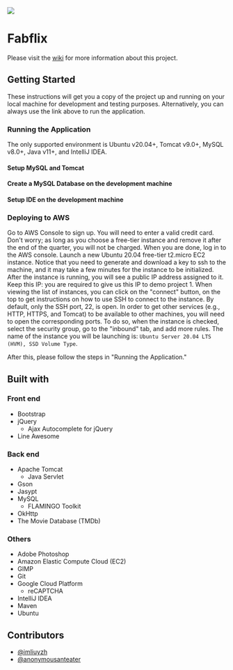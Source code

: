 <img src="demo.gif">

# Fabflix
Please visit the [wiki](https://github.com/imliuyzh/fabflix/wiki) for more information about this project.

## Getting Started
These instructions will get you a copy of the project up and running on your local machine for development and testing purposes. Alternatively, you can always use the link above to run the application.

### Running the Application
The only supported environment is Ubuntu v20.04+, Tomcat v9.0+, MySQL v8.0+, Java v11+, and IntelliJ IDEA.

#### Setup MySQL and Tomcat

#### Create a MySQL Database on the development machine

#### Setup IDE on the development machine

### Deploying to AWS
Go to AWS Console to sign up. You will need to enter a valid credit card. Don't worry; as long as you choose a free-tier instance and remove it after the end of the quarter, you will not be charged. When you are done, log in to the AWS console.
Launch a new Ubuntu 20.04 free-tier t2.micro EC2 instance. Notice that you need to generate and download a key to ssh to the machine, and it may take a few minutes for the instance to be initialized.
After the instance is running, you will see a public IP address assigned to it. Keep this IP: you are required to give us this IP to demo project 1.
When viewing the list of instances, you can click on the "connect" button, on the top to get instructions on how to use SSH to connect to the instance. By default, only the SSH port, 22, is open. In order to get other services (e.g., HTTP, HTTPS, and Tomcat) to be available to other machines, you will need to open the corresponding ports. To do so, when the instance is checked, select the security group, go to the "inbound" tab, and add more rules.
The name of the instance you will be launching is: `Ubuntu Server 20.04 LTS (HVM), SSD Volume Type`.

After this, please follow the steps in "Running the Application."

## Built with
### Front end
+ Bootstrap
+ jQuery
  + Ajax Autocomplete for jQuery
+ Line Awesome

### Back end
+ Apache Tomcat
  + Java Servlet
+ Gson
+ Jasypt
+ MySQL
  + FLAMINGO Toolkit
+ OkHttp
+ The Movie Database (TMDb)

### Others
+ Adobe Photoshop
+ Amazon Elastic Compute Cloud (EC2)
+ GIMP
+ Git
+ Google Cloud Platform
  + reCAPTCHA
+ IntelliJ IDEA
+ Maven
+ Ubuntu

## Contributors
+ [@imliuyzh](https://github.com/imliuyzh)
+ [@anonymousanteater](https://github.com/anonymousanteater)
